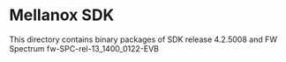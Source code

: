 Mellanox SDK
=============

This directory contains binary packages of SDK release 4.2.5008 and FW Spectrum fw-SPC-rel-13_1400_0122-EVB
